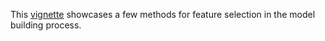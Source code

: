 This [vignette](https://rpubs.com/ohcsnad/feature_selection_methods) showcases a few methods for feature selection in the model building process.
